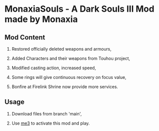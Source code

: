 # MonaxiaSouls - A Dark Souls III Mod made by Monaxia

## Mod Content

1. Restored officially deleted weapons and armours,

2. Added Characters and their weapons from Touhou project,

3. Modified casting action, increased speed,

4. Some rings will give continuous recovery on focus value,

5. Bonfire at Firelink Shrine now provide more services.

## Usage

1. Download files from branch 'main',

2. Use [me3](https://github.com/garyttierney/me3) to activate this mod and play.
